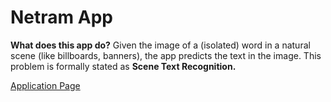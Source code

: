 # Netram App

**What does this app do?**
Given the image of a (isolated) word in a natural scene (like billboards, banners), the app predicts the text in the image. This problem is formally stated as **Scene Text Recognition.**  
  

[Application Page](netram.streamlit.app)
